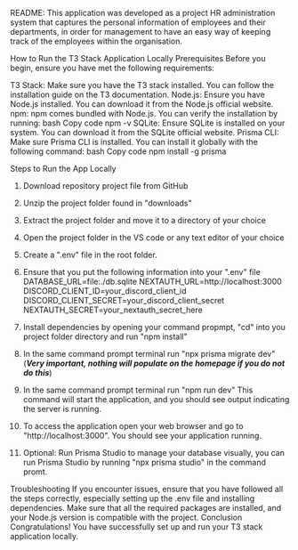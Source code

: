 README: 
This application was developed as a project HR administration system that captures the personal information of employees and their departments, in order for management to have an easy way of keeping track of the employees within the organisation.


How to Run the T3 Stack Application Locally
Prerequisites
Before you begin, ensure you have met the following requirements:

T3 Stack: Make sure you have the T3 stack installed. You can follow the installation guide on the T3 documentation.
Node.js: Ensure you have Node.js installed. You can download it from the Node.js official website.
npm: npm comes bundled with Node.js. You can verify the installation by running:
bash
Copy code
npm -v
SQLite: Ensure SQLite is installed on your system. You can download it from the SQLite official website.
Prisma CLI: Make sure Prisma CLI is installed. You can install it globally with the following command:
bash
Copy code
npm install -g prisma

Steps to Run the App Locally

1) Download repository project file from GitHub
2) Unzip the project folder found in "downloads"
3) Extract the project folder and move it to a directory of your choice
4) Open the project folder in the VS code or any text editor of your choice
5) Create a ".env" file in the root folder.
6) Ensure that you put the following information into your ".env" file
  DATABASE_URL=file:./db.sqlite
  NEXTAUTH_URL=http://localhost:3000
  DISCORD_CLIENT_ID=your_discord_client_id
  DISCORD_CLIENT_SECRET=your_discord_client_secret
  NEXTAUTH_SECRET=your_nextauth_secret_here
7) Install dependencies by opening your command propmpt, "cd" into you project folder directory and run "npm install"
8) In the same command prompt terminal run "npx prisma migrate dev" (***Very important, nothing will populate on the homepage if you do not do this***)
9) In the same command prompt terminal run "npm run dev" This command will start the application, and you should see output indicating the server is running.
10) To access the application open your web browser and go to "http://localhost:3000". You should see your application running.

11) Optional: Run Prisma Studio to manage your database visually, you can run Prisma Studio by running "npx prisma studio" in the command promt.

Troubleshooting
If you encounter issues, ensure that you have followed all the steps correctly, especially setting up the .env file and installing dependencies.
Make sure that all the required packages are installed, and your Node.js version is compatible with the project.
Conclusion
Congratulations! You have successfully set up and run your T3 stack application locally. 

